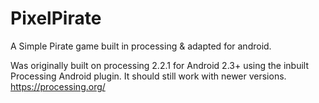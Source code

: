 # PixelPirate
A Simple Pirate game built in processing &amp; adapted for android.

Was originally built on processing 2.2.1 for Android 2.3+ using the inbuilt Processing Android plugin. It should still work with newer versions.
https://processing.org/


